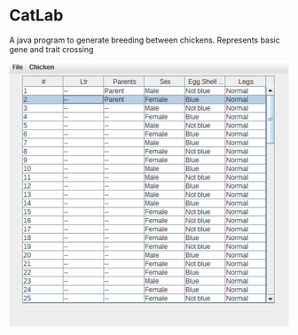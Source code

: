 # CatLab
A java program to generate breeding between chickens. Represents basic gene and trait crossing

![CatLab](/Screenshots/CatLab.png?raw=true "CatLab")

